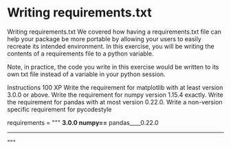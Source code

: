 # Writing requirements.txt

Writing requirements.txt
We covered how having a requirements.txt file can help your package be more portable by allowing your users to easily recreate its intended environment. In this exercise, you will be writing the contents of a requirements file to a python variable.

Note, in practice, the code you write in this exercise would be written to its own txt file instead of a variable in your python session.

Instructions
100 XP
Write the requirement for matplotlib with at least version 3.0.0 or above.
Write the requirement for numpy version 1.15.4 exactly.
Write the requirement for pandas with at most version 0.22.0.
Write a non-version specific requirement for pycodestyle


requirements = """
____3.0.0
numpy==____
pandas____0.22.0
____
"""
